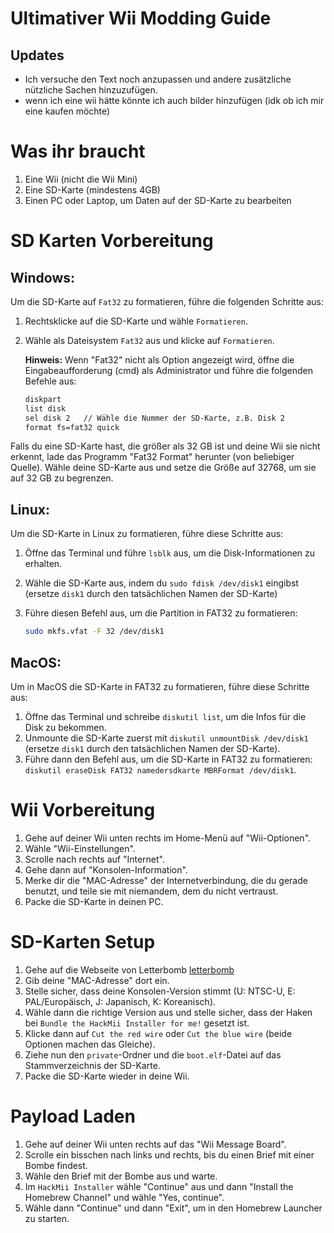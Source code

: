# Ultimativer Wii Modding Guide

## Updates

- Ich versuche den Text noch anzupassen und andere zusätzliche nützliche Sachen hinzuzufügen.
- wenn ich eine wii hätte könnte ich auch bilder hinzufügen (idk ob ich mir eine kaufen möchte)

# Was ihr braucht

1. Eine Wii (nicht die Wii Mini)
2. Eine SD-Karte (mindestens 4GB)
3. Einen PC oder Laptop, um Daten auf der SD-Karte zu bearbeiten

# SD Karten Vorbereitung

## Windows:

Um die SD-Karte auf `Fat32` zu formatieren, führe die folgenden Schritte aus:

1. Rechtsklicke auf die SD-Karte und wähle `Formatieren`.
2. Wähle als Dateisystem `Fat32` aus und klicke auf `Formatieren`. 
   
   **Hinweis:** Wenn "Fat32" nicht als Option angezeigt wird, öffne die Eingabeaufforderung (cmd) als Administrator und führe die folgenden Befehle aus:

   ```sh
   diskpart
   list disk
   sel disk 2   // Wähle die Nummer der SD-Karte, z.B. Disk 2
   format fs=fat32 quick

Falls du eine SD-Karte hast, die größer als 32 GB ist und deine Wii sie nicht erkennt, lade das Programm "Fat32 Format" herunter (von beliebiger Quelle). Wähle deine SD-Karte aus und setze die Größe auf 32768, um sie auf 32 GB zu begrenzen.

## Linux:

Um die SD-Karte in Linux zu formatieren, führe diese Schritte aus:

1. Öffne das Terminal und führe `lsblk` aus, um die Disk-Informationen zu erhalten.
2. Wähle die SD-Karte aus, indem du `sudo fdisk /dev/disk1` eingibst (ersetze `disk1` durch den tatsächlichen Namen der SD-Karte)
3. Führe diesen Befehl aus, um die Partition in FAT32 zu formatieren:

   ```bash
   sudo mkfs.vfat -F 32 /dev/disk1

## MacOS:

Um in MacOS die SD-Karte in FAT32 zu formatieren, führe diese Schritte aus:

1. Öffne das Terminal und schreibe `diskutil list`, um die Infos für die Disk zu bekommen.
2. Unmounte die SD-Karte zuerst mit `diskutil unmountDisk /dev/disk1` (ersetze `disk1` durch den tatsächlichen Namen der SD-Karte).
3. Führe dann den Befehl aus, um die SD-Karte in FAT32 zu formatieren: `diskutil eraseDisk FAT32 namedersdkarte MBRFormat /dev/disk1`.

# Wii Vorbereitung

1. Gehe auf deiner Wii unten rechts im Home-Menü auf "Wii-Optionen".
2. Wähle "Wii-Einstellungen".
3. Scrolle nach rechts auf "Internet".
4. Gehe dann auf "Konsolen-Information".
5. Merke dir die "MAC-Adresse" der Internetverbindung, die du gerade benutzt, und teile sie mit niemandem, dem du nicht vertraust.
6. Packe die SD-Karte in deinen PC.

# SD-Karten Setup

1. Gehe auf die Webseite von Letterbomb [letterbomb](https://please.hackmii.com/)
2. Gib deine "MAC-Adresse" dort ein.
3. Stelle sicher, dass deine Konsolen-Version stimmt (U: NTSC-U, E: PAL/Europäisch, J: Japanisch, K: Koreanisch).
4. Wähle dann die richtige Version aus und stelle sicher, dass der Haken bei `Bundle the HackMii Installer for me!` gesetzt ist.
5. Klicke dann auf `Cut the red wire` oder `Cut the blue wire` (beide Optionen machen das Gleiche).
6. Ziehe nun den `private`-Ordner und die `boot.elf`-Datei auf das Stammverzeichnis der SD-Karte.
7. Packe die SD-Karte wieder in deine Wii.

# Payload Laden

1. Gehe auf deiner Wii unten rechts auf das "Wii Message Board".
2. Scrolle ein bisschen nach links und rechts, bis du einen Brief mit einer Bombe findest.
3. Wähle den Brief mit der Bombe aus und warte.
4. Im `HackMii Installer` wähle "Continue" aus und dann "Install the Homebrew Channel" und wähle "Yes, continue".
5. Wähle dann "Continue" und dann "Exit", um in den Homebrew Launcher zu starten.
